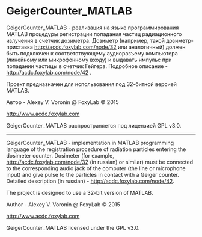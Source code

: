 ﻿# GeigerCounter_MATLAB
GeigerCounter_MATLAB - реализация на языке программирования MATLAB процедуры регистрации попадания частиц 
радиационного излучения в счетчик дозиметра.
Дозиметр (например, такой дозиметр-приставка http://acdc.foxylab.com/node/32 или аналогичный) должен быть подключен к соответствующему аудиоразъему компьютера (линейному или микрофонному входу) и выдавать импульс при попадании частицы в счетчик Гейгера. Подробное описание - http://acdc.foxylab.com/node/42 .

Проект предназначен для использования под 32-битной версией MATLAB.

Автор - Alexey V. Voronin @ FoxyLab © 2015

http://www.acdc.foxylab.com

GeigerCounter_MATLAB распространяется под лицензией GPL v3.0.

----------------------------------------------------------------------------------------------------------------------

GeigerCounter_MATLAB - implementation in MATLAB programming language of the registration procedure of radiation particles entering the dosimeter counter. Dosimeter (for example, http://acdc.foxylab.com/node/32 (in russian) or similar) must be connected to the corresponding audio jack of the computer (the line or microphone input) and give pulse to the particles in contact with a Geiger counter. Detailed description (in russian) - http://acdc.foxylab.com/node/42.

The project is designed to use a 32-bit version of MATLAB.

Author - Alexey V. Voronin @ FoxyLab © 2015

http://www.acdc.foxylab.com

GeigerCounter_MATLAB licensed under the GPL v3.0.
